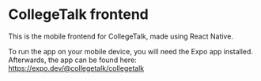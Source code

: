 # CollegeTalk frontend

This is the mobile frontend for CollegeTalk, made using React Native.

To run the app on your mobile device, you will need the Expo app installed.
Afterwards, the app can be found here: https://expo.dev/@collegetalk/collegetalk 
